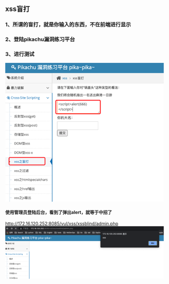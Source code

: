 ## xss盲打
### 1、所谓的盲打，就是你输入的东西，不在前端进行显示
### 2、登陆pikachu漏洞练习平台
### 3、进行测试
![image](https://github.com/498946975/Security/blob/master/images/xss_8.png)
#### 使用管理员登陆后台，看到了弹出alert，就等于中招了
http://172.16.120.252:8085/vul/xss/xssblind/admin.php
![image](https://github.com/498946975/Security/blob/master/images/xss_7.png)